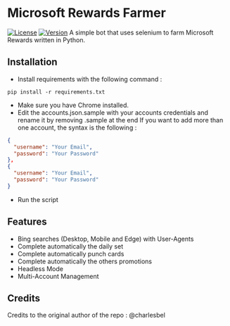 # Microsoft Rewards Farmer
[![License](https://img.shields.io/badge/license-MIT-green.svg?style=flat)](LICENSE)
[![Version](https://img.shields.io/badge/version-v0.1-blue.svg?style=flat)](#)
A simple bot that uses selenium to farm Microsoft Rewards written in Python.

## Installation
 * Install requirements with the following command :
```
pip install -r requirements.txt
```
 * Make sure you have Chrome installed.
 * Edit the accounts.json.sample with your accounts credentials and rename it by removing .sample at the end
If you want to add more than one account, the syntax is the following :
```json
{
  "username": "Your Email",
  "password": "Your Password"
},
{
  "username": "Your Email",
  "password": "Your Password"
}
```
 * Run the script
 
## Features
 * Bing searches (Desktop, Mobile and Edge) with User-Agents
 * Complete automatically the daily set
 * Complete automatically punch cards
 * Complete automatically the others promotions
 * Headless Mode
 * Multi-Account Management

## Credits
Credits to the original author of the repo : @charlesbel

